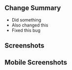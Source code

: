 ## Change Summary

- Did something
- Also changed this
- Fixed this bug

## Screenshots


## Mobile Screenshots